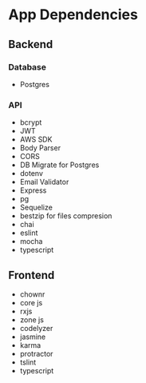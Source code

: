# App Dependencies

## Backend

### Database
- Postgres

### API
- bcrypt
- JWT
- AWS SDK
- Body Parser
- CORS
- DB Migrate for Postgres
- dotenv
- Email Validator
- Express
- pg
- Sequelize
- bestzip for files compresion
- chai
- eslint
- mocha
- typescript

## Frontend
- chownr
- core js
- rxjs
- zone js
- codelyzer
- jasmine
- karma
- protractor
- tslint
- typescript